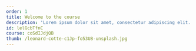 ```yaml
---
order: 1
title: Welcome to the course
description: 'Lorem ipsum dolor sit amet, consectetur adipiscing elit. Aliquam suscipit bibendum ex nec interdum.'
id: lelGcbTfnC
course: coSdIJdjQB
thumb: /leonard-cotte-c1Jp-fo53U8-unsplash.jpg
---
```

